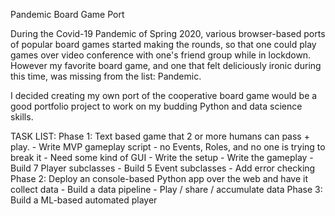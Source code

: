 Pandemic Board Game Port

During the Covid-19 Pandemic of Spring 2020, various 
browser-based ports of popular board games started making the
rounds, so that one could play games over video conference with
one's friend group while in lockdown. However my favorite
board game, and one that felt deliciously ironic during this
time, was missing from the list: Pandemic.

I decided creating my own port of the cooperative board game
would be a good portfolio project to work on my budding 
Python and data science skills.

TASK LIST:
Phase 1: Text based game that 2 or more humans can pass + play.
    - Write MVP gameplay script - no Events, Roles, and no one is trying to break it
        - Need some kind of GUI
        - Write the setup
        - Write the gameplay
    - Build 7 Player subclasses
    - Build 5 Event subclasses
    - Add error checking
Phase 2: Deploy an console-based Python app over the web and have it collect data
    - Build a data pipeline
    - Play / share / accumulate data
Phase 3: Build a ML-based automated player